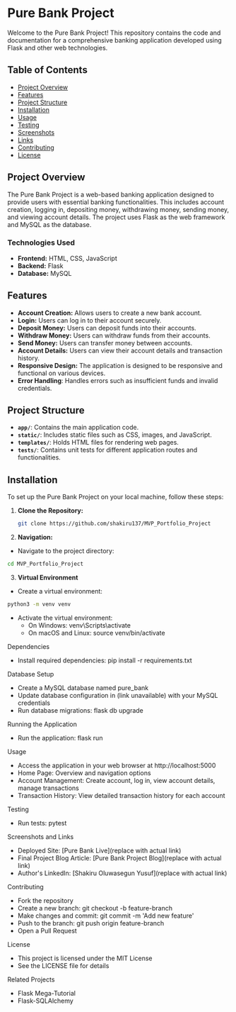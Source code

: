 # Pure Bank Project

Welcome to the Pure Bank Project! This repository contains the code and documentation for a comprehensive banking application developed using Flask and other web technologies.

## Table of Contents

- [Project Overview](#project-overview)
- [Features](#features)
- [Project Structure](#project-structure)
- [Installation](#installation)
- [Usage](#usage)
- [Testing](#testing)
- [Screenshots](#screenshots)
- [Links](#links)
- [Contributing](#contributing)
- [License](#license)

## Project Overview

The Pure Bank Project is a web-based banking application designed to provide users with essential banking functionalities. This includes account creation, logging in, depositing money, withdrawing money, sending money, and viewing account details. The project uses Flask as the web framework and MySQL as the database.

### Technologies Used

- **Frontend:** HTML, CSS, JavaScript
- **Backend:** Flask
- **Database:** MySQL

## Features

- **Account Creation:** Allows users to create a new bank account.
- **Login:** Users can log in to their account securely.
- **Deposit Money:** Users can deposit funds into their accounts.
- **Withdraw Money:** Users can withdraw funds from their accounts.
- **Send Money:** Users can transfer money between accounts.
- **Account Details:** Users can view their account details and transaction history.
- **Responsive Design:** The application is designed to be responsive and functional on various devices.
- **Error Handling**: Handles errors such as insufficient funds and invalid credentials.

## Project Structure

- **`app/`**: Contains the main application code.
- **`static/`**: Includes static files such as CSS, images, and JavaScript.
- **`templates/`**: Holds HTML files for rendering web pages.
- **`tests/`**: Contains unit tests for different application routes and functionalities.

## Installation

To set up the Pure Bank Project on your local machine, follow these steps:

1. **Clone the Repository:**

   ```bash
   git clone https://github.com/shakiru137/MVP_Portfolio_Project
   ```

2. **Navigation:**

- Navigate to the project directory:

```bash
cd MVP_Portfolio_Project
```

3. **Virtual Environment**

- Create a virtual environment:

```bash
python3 -m venv venv
```

- Activate the virtual environment:
  - On Windows: venv\Scripts\activate
  - On macOS and Linux: source venv/bin/activate

Dependencies

- Install required dependencies: pip install -r requirements.txt

Database Setup

- Create a MySQL database named pure_bank
- Update database configuration in (link unavailable) with your MySQL credentials
- Run database migrations: flask db upgrade

Running the Application

- Run the application: flask run

Usage

- Access the application in your web browser at http://localhost:5000
- Home Page: Overview and navigation options
- Account Management: Create account, log in, view account details, manage transactions
- Transaction History: View detailed transaction history for each account

Testing

- Run tests: pytest

Screenshots and Links

- Deployed Site: [Pure Bank Live](replace with actual link)
- Final Project Blog Article: [Pure Bank Project Blog](replace with actual link)
- Author's LinkedIn: [Shakiru Oluwasegun Yusuf](replace with actual link)

Contributing

- Fork the repository
- Create a new branch: git checkout -b feature-branch
- Make changes and commit: git commit -m 'Add new feature'
- Push to the branch: git push origin feature-branch
- Open a Pull Request

License

- This project is licensed under the MIT License
- See the LICENSE file for details

Related Projects

- Flask Mega-Tutorial
- Flask-SQLAlchemy
